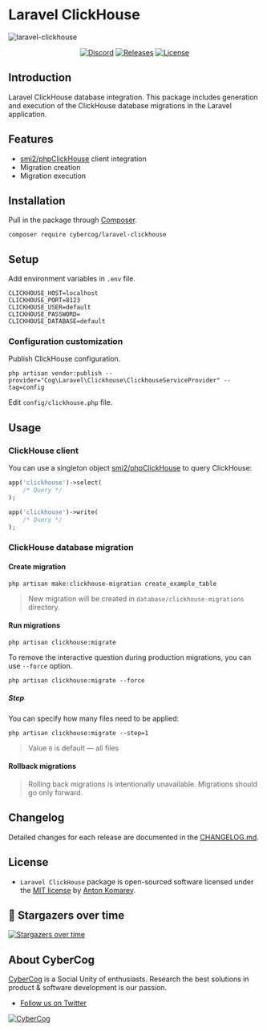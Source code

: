 # Laravel ClickHouse

![laravel-clickhouse](https://user-images.githubusercontent.com/1849174/158847081-af69213c-7f66-40e8-be0b-f127f128c653.png)

<p align="center">
<a href="https://discord.gg/YcZDjNTzSa"><img src="https://img.shields.io/static/v1?logo=discord&label=&message=Discord&color=36393f&style=flat-square" alt="Discord"></a>
<a href="https://github.com/cybercog/laravel-clickhouse/releases"><img src="https://img.shields.io/github/release/cybercog/laravel-clickhouse.svg?style=flat-square" alt="Releases"></a>
<a href="https://github.com/cybercog/laravel-clickhouse/blob/master/LICENSE"><img src="https://img.shields.io/github/license/cybercog/laravel-clickhouse.svg?style=flat-square" alt="License"></a>
</p>

## Introduction

Laravel ClickHouse database integration.
This package includes generation and execution of the ClickHouse database migrations in the Laravel application.

## Features

- [smi2/phpClickHouse] client integration
- Migration creation
- Migration execution

## Installation

Pull in the package through [Composer](https://getcomposer.org/).

```shell
composer require cybercog/laravel-clickhouse
```

## Setup

Add environment variables in `.env` file.

```dotenv
CLICKHOUSE_HOST=localhost
CLICKHOUSE_PORT=8123
CLICKHOUSE_USER=default
CLICKHOUSE_PASSWORD=
CLICKHOUSE_DATABASE=default
```

### Configuration customization

Publish ClickHouse configuration.

```shell
php artisan vendor:publish --provider="Cog\Laravel\Clickhouse\ClickhouseServiceProvider" --tag=config
```

Edit `config/clickhouse.php` file.

## Usage

### ClickHouse client

You can use a singleton object [smi2/phpClickHouse] to query ClickHouse:

```php
app('clickhouse')->select(
    /* Query */
);

app('clickhouse')->write(
    /* Query */
);
```

### ClickHouse database migration

#### Create migration

```shell
php artisan make:clickhouse-migration create_example_table
```

> New migration will be created in `database/clickhouse-migrations` directory.

#### Run migrations

```shell
php artisan clickhouse:migrate
```

To remove the interactive question during production migrations, you can use `--force` option.

```shell
php artisan clickhouse:migrate --force
```

##### Step

You can specify how many files need to be applied:

```shell
php artisan clickhouse:migrate --step=1
```

> Value `0` is default — all files

#### Rollback migrations

> Rolling back migrations is intentionally unavailable. Migrations should go only forward.

## Changelog

Detailed changes for each release are documented in the [CHANGELOG.md](https://github.com/cybercog/laravel-clickhouse/blob/master/CHANGELOG.md).

## License

- `Laravel ClickHouse` package is open-sourced software licensed under the [MIT license](LICENSE) by [Anton Komarev].

## 🌟 Stargazers over time

[![Stargazers over time](https://chart.yhype.me/github/repository-star/v1/R_kgDOHA8mbQ.svg)](https://yhype.me?utm_source=github&utm_medium=cybercog-laravel-clickhouse&utm_content=chart-repository-star-cumulative)

## About CyberCog

[CyberCog] is a Social Unity of enthusiasts. Research the best solutions in product & software development is our passion.

- [Follow us on Twitter]

<a href="https://cybercog.su"><img src="https://cloud.githubusercontent.com/assets/1849174/18418932/e9edb390-7860-11e6-8a43-aa3fad524664.png" alt="CyberCog"></a>

[Anton Komarev]: https://komarev.com
[CyberCog]: https://cybercog.su
[Follow us on Twitter]: https://twitter.com/cybercog
[smi2/phpClickHouse]: https://github.com/smi2/phpClickHouse#start
